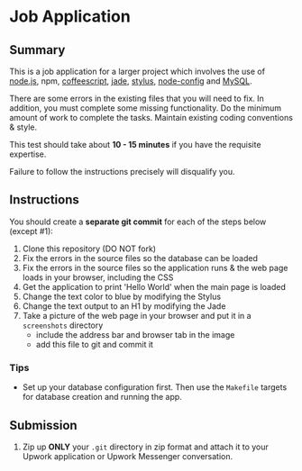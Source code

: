 Job Application
===============

Summary
-------

This is a job application for a larger project which involves the use of [node.js](http://nodejs.org), npm, [coffeescript](http://coffeescript.org/), [jade](http://jade-lang.com/), [stylus](http://learnboost.github.com/stylus/), [node-config](https://github.com/lorenwest/node-config) and [MySQL](https://github.com/felixge/node-mysql).

There are some errors in the existing files that you will need to fix.  In addition, you must complete some missing functionality.  Do the minimum amount of work to complete the tasks.  Maintain existing coding conventions & style.

This test should take about **10 - 15 minutes** if you have the requisite expertise.

Failure to follow the instructions precisely will disqualify you.

Instructions
------------

You should create a **separate git commit** for each of the steps below (except #1):

1. Clone this repository (DO NOT fork)
2. Fix the errors in the source files so the database can be loaded
3. Fix the errors in the source files so the application runs & the web page loads in your browser, including the CSS
4. Get the application to print 'Hello World' when the main page is loaded
5. Change the text color to blue by modifying the Stylus
6. Change the text output to an H1 by modifying the Jade
7. Take a picture of the web page in your browser and put it in a `screenshots` directory
    * include the address bar and browser tab in the image
    * add this file to git and commit it

### Tips

* Set up your database configuration first.  Then use the `Makefile` targets for database creation and running the app.

Submission
----------

1. Zip up **ONLY** your `.git` directory in zip format and attach it to your Upwork application or Upwork Messenger conversation.

